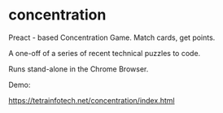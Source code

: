 # concentration
Preact - based Concentration Game. Match cards, get points. 

A one-off of a series of recent technical puzzles to code.

Runs stand-alone in the Chrome Browser.

Demo:

https://tetrainfotech.net/concentration/index.html
